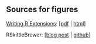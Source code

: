 ## Sources for figures

[Writing R Extensions](http://cran.r-project.org/manuals.html):
\[[pdf](http://cran.r-project.org/doc/manuals/r-release/R-exts.pdf) | [html](http://cran.r-project.org/doc/manuals/r-release/R-exts.html)\]

RSkittleBrewer:
\[[blog post](http://alyssafrazee.com/RSkittleBrewer.html) | [github](https://github.com/alyssafrazee/RSkittleBrewer)]
